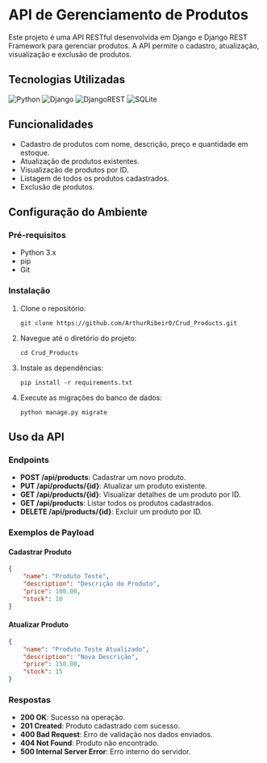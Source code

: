 # API de Gerenciamento de Produtos

Este projeto é uma API RESTful desenvolvida em Django e Django REST Framework para gerenciar produtos. A API permite o cadastro, atualização, visualização e exclusão de produtos.

## Tecnologias Utilizadas

![Python](https://img.shields.io/badge/python-3670A0?style=for-the-badge&logo=python&logoColor=ffdd54)
![Django](https://img.shields.io/badge/django-%23092E20.svg?style=for-the-badge&logo=django&logoColor=white)
![DjangoREST](https://img.shields.io/badge/DJANGO-REST-ff1709?style=for-the-badge&logo=django&logoColor=white&color=ff1709&labelColor=gray)
![SQLite](https://img.shields.io/badge/sqlite-%2307405e.svg?style=for-the-badge&logo=sqlite&logoColor=white)

## Funcionalidades

- Cadastro de produtos com nome, descrição, preço e quantidade em estoque.
- Atualização de produtos existentes.
- Visualização de produtos por ID.
- Listagem de todos os produtos cadastrados.
- Exclusão de produtos.

## Configuração do Ambiente

### Pré-requisitos

- Python 3.x
- pip
- Git

### Instalação

1. Clone o repositório:
    ```
    git clone https://github.com/ArthurRibeir0/Crud_Products.git
    ```

2. Navegue até o diretório do projeto:
    ```
    cd Crud_Products
    ```

3. Instale as dependências:
    ```
    pip install -r requirements.txt
    ```

4. Execute as migrações do banco de dados:
    ```
    python manage.py migrate
    ```

## Uso da API

### Endpoints

- **POST /api/products**: Cadastrar um novo produto.
- **PUT /api/products/{id}**: Atualizar um produto existente.
- **GET /api/products/{id}**: Visualizar detalhes de um produto por ID.
- **GET /api/products**: Listar todos os produtos cadastrados.
- **DELETE /api/products/{id}**: Excluir um produto por ID.

### Exemplos de Payload

#### Cadastrar Produto

```json
{
    "name": "Produto Teste",
    "description": "Descrição do Produto",
    "price": 100.00,
    "stock": 10
}
```

#### Atualizar Produto

```json
{
    "name": "Produto Teste Atualizado",
    "description": "Nova Descrição",
    "price": 150.00,
    "stock": 15
}
```

### Respostas

- **200 OK**: Sucesso na operação.
- **201 Created**: Produto cadastrado com sucesso.
- **400 Bad Request**: Erro de validação nos dados enviados.
- **404 Not Found**: Produto não encontrado.
- **500 Internal Server Error**: Erro interno do servidor.
